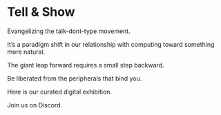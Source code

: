 # Tell & Show

Evangelizing the talk-dont-type movement.

It’s a paradigm shift in our relationship with computing toward something more natural.

The giant leap forward requires a small step backward.

Be liberated from the peripherals that bind you.

Here is our curated digital exhibition.

Join us on Discord.
